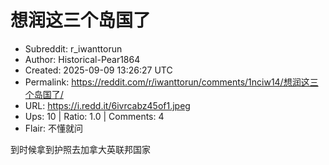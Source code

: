 # 想润这三个岛国了

- Subreddit: r_iwanttorun
- Author: Historical-Pear1864
- Created: 2025-09-09 13:26:27 UTC
- Permalink: https://reddit.com/r/iwanttorun/comments/1nciw14/想润这三个岛国了/
- URL: https://i.redd.it/6ivrcabz45of1.jpeg
- Ups: 10 | Ratio: 1.0 | Comments: 4
- Flair: 不懂就问


到时候拿到护照去加拿大英联邦国家

